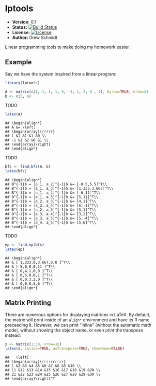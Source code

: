 <!-- Warning! Do not directly edit this file; see README.Rmd -->
# lptools 

* **Version:** 0.1
* **Status:** [![Build Status](https://travis-ci.org/wrathematics/lptools.png)](https://travis-ci.org/wrathematics/lptools)
* **License:** [![License](http://img.shields.io/badge/license-BSD%202--Clause-orange.svg?style=flat)](http://opensource.org/licenses/BSD-2-Clause)
* **Author:** Drew Schmidt


Linear programming tools to make doing my homework easier.


## Example

Say we have the system inspired from a linear program:


```r
library(lptools)

A <- matrix(c(1, 1, 1, 1, 0, -1, 1, 2, 0 , 1), byrow=TRUE, nrow=2)
b <- c(5, 6)
```

TODO


```r
latex(A)
```

```
## \begin{align*}
## A &= \left[
## \begin{array}{rrrrr}
## 1 &1 &1 &1 &0 \\
## -1 &1 &2 &0 &1 \\
## \end{array}\right]
## \end{align*}
```

TODO


```r
bfs <- find.bfs(A, b)
latex(bfs)
```

```
## \begin{align*}
## B^{-1}b = [a_1, a_2]^{-1}b &= [-0.5,5.5]^T\\
## B^{-1}b = [a_1, a_3]^{-1}b &= [1.333,3.667]^T\\
## B^{-1}b = [a_1, a_4]^{-1}b &= [-6,11]^T\\
## B^{-1}b = [a_1, a_5]^{-1}b &= [5,11]^T\\
## B^{-1}b = [a_2, a_3]^{-1}b &= [4,1]^T\\
## B^{-1}b = [a_2, a_4]^{-1}b &= [6,-1]^T\\
## B^{-1}b = [a_2, a_5]^{-1}b &= [5,1]^T\\
## B^{-1}b = [a_3, a_4]^{-1}b &= [3,2]^T\\
## B^{-1}b = [a_3, a_5]^{-1}b &= [5,-4]^T\\
## B^{-1}b = [a_4, a_5]^{-1}b &= [5,6]^T\\
## \end{align*}
```

TODO


```r
ep <- find.ep(bfs)
latex(ep)
```

```
## \begin{align*}
## & [ 1.333,0,3.667,0,0 ]^T\\
## & [ 5,0,0,0,11 ]^T\\
## & [ 0,4,1,0,0 ]^T\\
## & [ 0,5,0,0,1 ]^T\\
## & [ 0,0,3,2,0 ]^T\\
## & [ 0,0,0,5,6 ]^T\\
## \end{align*}
```



## Matrix Printing

There are numerous options for displaying matrices in LaTeX.  By default, the matrix will print inside of an `align*` environment and have its R name preceeding it.  However, we can print "inline" (without the automatic math mode), without showing the object name, or even print the transpose instead:


```r
x <- matrix(1:30, nrow=10)
latex(x, inline=TRUE, asTranspose=TRUE, showName=FALSE)
```

```
##   \left[
## \begin{array}{rrrrrrrrrr}
## 1 &2 &3 &4 &5 &6 &7 &8 &9 &10 \\
## 11 &12 &13 &14 &15 &16 &17 &18 &19 &20 \\
## 21 &22 &23 &24 &25 &26 &27 &28 &29 &30 \\
## \end{array}\right]^T
```

